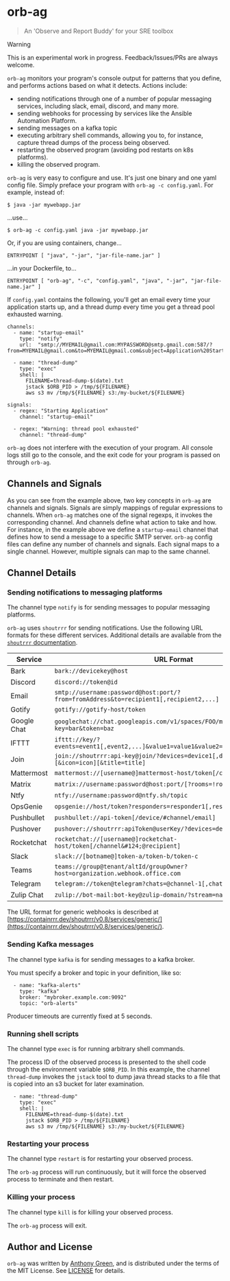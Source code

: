 # orb-ag
> An 'Observe and Report Buddy' for your SRE toolbox

> [!WARNING]
> This is an experimental work in progress.
> Feedback/Issues/PRs are always welcome.

`orb-ag` monitors your program's console output for patterns that you
define, and performs actions based on what it detects.  Actions
include:

* sending notifications through one of a number of popular messaging
  services, including slack, email, discord, and many more.
* sending webhooks for processing by services like the Ansible
  Automation Platform.
* sending messages on a kafka topic
* executing arbitrary shell commands, allowing you to, for instance,
  capture thread dumps of the process being observed.
* restarting the observed program (avoiding pod restarts on k8s
  platforms).
* killing the observed program.

`orb-ag` is very easy to configure and use.  It's just one binary and one yaml
config file.  Simply preface your program with `orb-ag -c config.yaml`.  For example, instead of:
```
$ java -jar mywebapp.jar
```
...use...
```
$ orb-ag -c config.yaml java -jar mywebapp.jar
```

Or, if you are using containers, change...
```
ENTRYPOINT [ "java", "-jar", "jar-file-name.jar" ]
```
...in your Dockerfile, to...
```
ENTRYPOINT [ "orb-ag", "-c", "config.yaml", "java", "-jar", "jar-file-name.jar" ]
```

If `config.yaml` contains the following, you'll get an email every
time your application starts up, and a thread dump every time you get a
thread pool exhausted warning.

```
channels:
  - name: "startup-email"
    type: "notify"
    url:  "smtp://MYEMAIL@gmail.com:MYPASSWORD@smtp.gmail.com:587/?from=MYEMAIL@gmail.com&to=MYEMAIL@gmail.com&subject=Application%20Starting!"

  - name: "thread-dump"
    type: "exec"
    shell: |
      FILENAME=thread-dump-$(date).txt
      jstack $ORB_PID > /tmp/${FILENAME}
      aws s3 mv /tmp/${FILENAME} s3:/my-bucket/${FILENAME}

signals:
  - regex: "Starting Application"
    channel: "startup-email"

  - regex: "Warning: thread pool exhausted"
    channel: "thread-dump"
```

`orb-ag` does not interfere with the execution of your program.  All
console logs still go to the console, and the exit code for your
program is passed on through `orb-ag`.

## Channels and Signals

As you can see from the example above, two key concepts in `orb-ag`
are channels and signals.  Signals are simply mappings of regular
expressions to channels.  When `orb-ag` matches one of the signal
regexps, it invokes the corresponding channel.  And channels define
what action to take and how.  For instance, in the example above we
define a `startup-email` channel that defines how to send a message to
a specific SMTP server.  `orb-ag` config files can define any number
of channels and signals.  Each signal maps to a single channel.
However, multiple signals can map to the same channel.

## Channel Details

### Sending notifications to messaging platforms

The channel type `notify` is for sending messages to popular messaging
platforms.

`orb-ag` uses `shoutrrr` for sending notifications.  Use the following
URL formats for these different services.  Additional details are
available from the [`shoutrrr`
documentation](https://containrrr.dev/shoutrrr/v0.8/services/overview/).

| Service     | URL Format                                                                                 |
|-------------|-------------------------------------------------------------------------------------------- |
| Bark        | `bark://devicekey@host`                                                                    |
| Discord     | `discord://token@id`                                                                       |
| Email       | `smtp://username:password@host:port/?from=fromAddress&to=recipient1[,recipient2,...]`     |
| Gotify      | `gotify://gotify-host/token`                                                               |
| Google Chat | `googlechat://chat.googleapis.com/v1/spaces/FOO/messages?key=bar&token=baz`               |
| IFTTT       | `ifttt://key/?events=event1[,event2,...]&value1=value1&value2=value2&value3=value3`     |
| Join        | `join://shoutrrr:api-key@join/?devices=device1[,device2, ...][&icon=icon][&title=title]` |
| Mattermost  | `mattermost://[username@]mattermost-host/token[/channel]`                                  |
| Matrix      | `matrix://username:password@host:port/[?rooms=!roomID1[,roomAlias2]]`                      |
| Ntfy        | `ntfy://username:password@ntfy.sh/topic`                                                   |
| OpsGenie    | `opsgenie://host/token?responders=responder1[,responder2]`                                 |
| Pushbullet  | `pushbullet://api-token[/device/#channel/email]`                                           |
| Pushover    | `pushover://shoutrrr:apiToken@userKey/?devices=device1[,device2, ...]`                     |
| Rocketchat  | `rocketchat://[username@]rocketchat-host/token[/channel&#124;@recipient]`                  |
| Slack       | `slack://[botname@]token-a/token-b/token-c`                                                |
| Teams       | `teams://group@tenant/altId/groupOwner?host=organization.webhook.office.com`               |
| Telegram    | `telegram://token@telegram?chats=@channel-1[,chat-id-1,...]`                               |
| Zulip Chat  | `zulip://bot-mail:bot-key@zulip-domain/?stream=name-or-id&topic=name`                     |

The URL format for generic webhooks is described at
[https://containrrr.dev/shoutrrr/v0.8/services/generic/](https://containrrr.dev/shoutrrr/v0.8/services/generic/).

### Sending Kafka messages

The channel type `kafka` is for sending messages to a kafka broker.

You must specify a broker and topic in your definition, like so:

```
  - name: "kafka-alerts"
    type: "kafka"
    broker: "mybroker.example.com:9092"
    topic: "orb-alerts"
```

Producer timeouts are currently fixed at 5 seconds.

### Running shell scripts

The channel type `exec` is for running arbitrary shell commands.

The process ID of the observed process is presented to the shell code
through the environment variable `$ORB_PID`.  In this example, the
channel `thread-dump` invokes the `jstack` tool to dump java thread
stacks to a file that is copied into an s3 bucket for later
examination.

```
  - name: "thread-dump"
    type: "exec"
    shell: |
      FILENAME=thread-dump-$(date).txt
      jstack $ORB_PID > /tmp/${FILENAME}
      aws s3 mv /tmp/${FILENAME} s3:/my-bucket/${FILENAME}
```

### Restarting your process

The channel type `restart` is for restarting your observed process.

The `orb-ag` process will run continuously, but it will force the
observed process to terminate and then restart.

### Killing your process

The channel type `kill` is for killing your observed process.

The `orb-ag` process will exit.

## Author and License

`orb-ag` was written by [Anthony
Green](https://github.com/atgreen), and is distributed under the terms
of the MIT License.  See
[LICENSE](https://raw.githubusercontent.com/atgreen/orb-ag/main/LICENSE)
for details.
